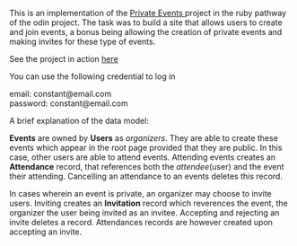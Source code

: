 <p>
  This is an implementation of the <a href="https://www.theodinproject.com/paths/full-stack-ruby-on-rails/courses/ruby-on-rails/lessons/private-events#project-private-events">Private Events </a>
  project in the ruby pathway of the odin project. The task was to build a site that allows users to create and join events, a bonus being allowing the creation of private events and making invites
  for these type of events.

  See the project in action <a href="https://private-events-ch.herokuapp.com/">here</a>
</p>

<p>You can use the following credential to log in</p>
email: constant@email.com <br>
password: constant@email.com

<p>
A brief explanation of the data model:

**Events** are owned by **Users** as *organizers*. They are able to create these events which appear in the root page provided that they are public. In this case, other users are able to attend events. Attending events creates an **Attendance** record, that references both the *attendee*(user) and the event their attending. Cancelling an attendance to an events deletes this record. 

In cases wherein an event is private, an organizer may choose to invite users. Inviting creates an
**Invitation** record which reverences the event, the organizer the user being invited as an invitee. Accepting and rejecting an invite deletes a record. Attendances records are however created upon accepting an invite.
</p>
